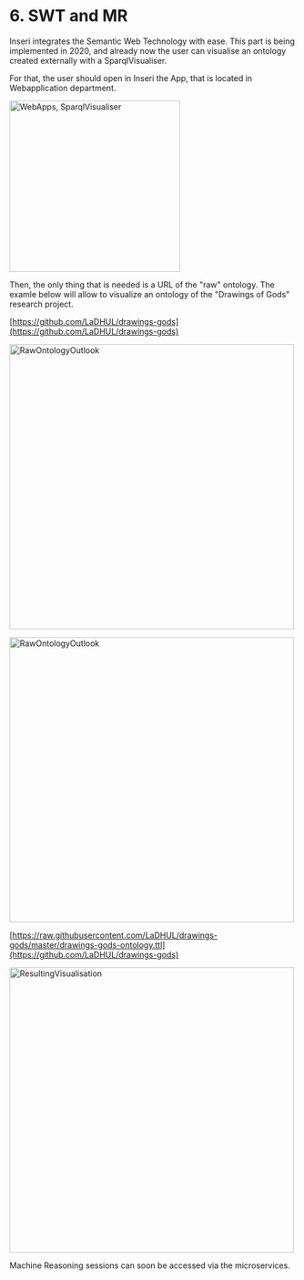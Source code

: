 # 6. SWT and MR

Inseri integrates the Semantic Web Technology with ease.
This part is being implemented in 2020, and already now the user can visualise an ontology created externally with a SparqlVisualiser.

For that, the user should open in Inseri the App, that is located in Webapplication department.

<p><img src="https://github.com/nie-ine/inseri/blob/2020-06/Tutorials/Your%20scientific%20publication%20A-Z/6.%20SWT/22W.png" alt="WebApps, SparqlVisualiser" width="300"></p>

Then, the only thing that is needed is a URL of the "raw" ontology.
The examle below will allow to visualize an ontology of the "Drawings of Gods" research project.

[https://github.com/LaDHUL/drawings-gods](https://github.com/LaDHUL/drawings-gods)

<p><img src="https://github.com/nie-ine/inseri/blob/2020-06/Tutorials/Your%20scientific%20publication%20A-Z/6.%20SWT/46W.png" alt="RawOntologyOutlook" width="500"></p>

<p><img src="https://github.com/nie-ine/inseri/blob/2020-06/Tutorials/Your%20scientific%20publication%20A-Z/6.%20SWT/56W.png" alt="RawOntologyOutlook" width="500"></p>

[https://raw.githubusercontent.com/LaDHUL/drawings-gods/master/drawings-gods-ontology.ttl](https://github.com/LaDHUL/drawings-gods)

<p><img src="https://github.com/nie-ine/inseri/blob/2020-06/Tutorials/Your%20scientific%20publication%20A-Z/6.%20SWT/66W.png" alt="ResultingVisualisation" width="500"></p>


Machine Reasoning sessions can soon be accessed via the microservices.
